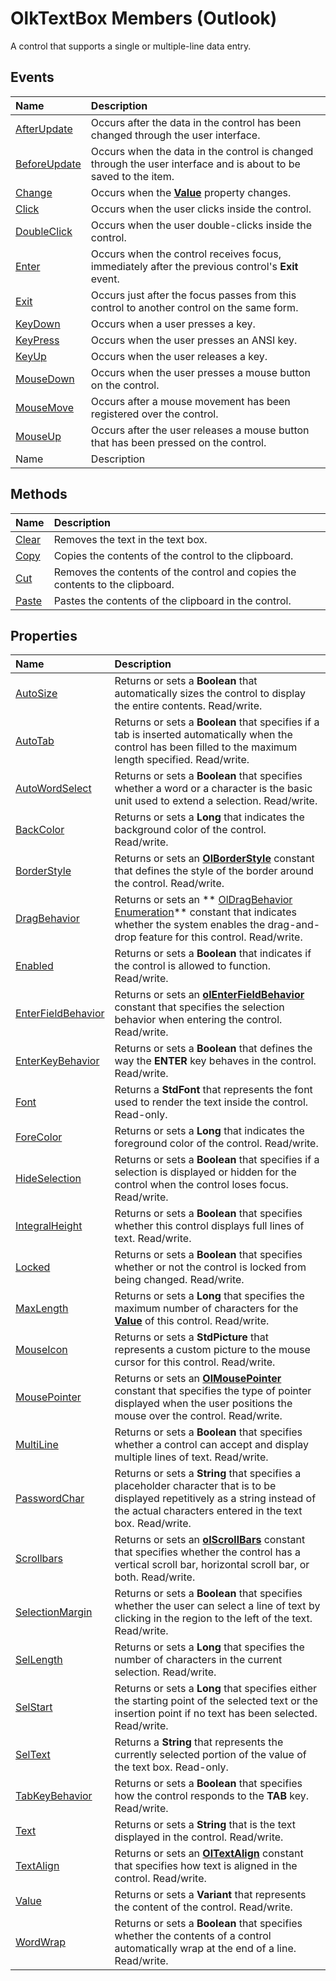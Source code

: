 
# OlkTextBox Members (Outlook)
A control that supports a single or multiple-line data entry.

## Events



|**Name**|**Description**|
|:-----|:-----|
| [AfterUpdate](f61b5a19-4f3d-9287-d681-d5ac7b8979a4.md)|Occurs after the data in the control has been changed through the user interface.|
| [BeforeUpdate](bf65f754-abcd-8a0a-53de-2c2ee76d27f8.md)|Occurs when the data in the control is changed through the user interface and is about to be saved to the item. |
| [Change](c97e90c1-f105-001d-d5ed-f632f6a42636.md)|Occurs when the  **[Value](6c0efe12-7b85-344e-a14c-3e628b0a3877.md)** property changes.|
| [Click](aee867d0-bc0f-5564-a1b3-25b224efb045.md)|Occurs when the user clicks inside the control.|
| [DoubleClick](1a1b1088-c8f1-8b62-e31f-4e5f79bb0a85.md)|Occurs when the user double-clicks inside the control.|
| [Enter](ddeab2d3-1dfa-3f49-4480-1234196afb4b.md)|Occurs when the control receives focus, immediately after the previous control's  **Exit** event.|
| [Exit](ea36905e-bd5a-2d6c-6ea6-0ad33d965741.md)|Occurs just after the focus passes from this control to another control on the same form.|
| [KeyDown](a6e5a293-41a4-9237-851b-1352eeee0f41.md)|Occurs when a user presses a key.|
| [KeyPress](3e022736-2d09-e5ee-4902-09b71d2c9bcc.md)|Occurs when the user presses an ANSI key.|
| [KeyUp](713fb517-9a64-6919-ec8c-e24b9dc066d1.md)|Occurs when the user releases a key.|
| [MouseDown](b2922eb8-7b24-14bb-9b7e-50b0013cc61d.md)|Occurs when the user presses a mouse button on the control.|
| [MouseMove](431bf2ee-6c9f-6dd9-5c9a-dde84acd87db.md)|Occurs after a mouse movement has been registered over the control.|
| [MouseUp](6dfa9337-2c66-f542-a78f-e9da849db6fb.md)|Occurs after the user releases a mouse button that has been pressed on the control.|
|Name|Description|

## Methods



|**Name**|**Description**|
|:-----|:-----|
| [Clear](22a53ab8-2707-2fbd-d419-ce47ca0d81e3.md)|Removes the text in the text box.|
| [Copy](54fb7146-80db-02bd-157d-e86daa7ee507.md)|Copies the contents of the control to the clipboard.|
| [Cut](2307b35a-982f-5f08-9c71-2477d215e218.md)|Removes the contents of the control and copies the contents to the clipboard.|
| [Paste](2f605536-0656-618e-3b27-cebb8de04188.md)|Pastes the contents of the clipboard in the control. |

## Properties



|**Name**|**Description**|
|:-----|:-----|
| [AutoSize](2445da74-24ff-8f22-a55a-b6f39a79129b.md)|Returns or sets a  **Boolean** that automatically sizes the control to display the entire contents. Read/write.|
| [AutoTab](9aacb807-1814-ae92-196d-e6a7ed8d1b82.md)|Returns or sets a  **Boolean** that specifies if a tab is inserted automatically when the control has been filled to the maximum length specified. Read/write.|
| [AutoWordSelect](6d4b4d9f-6d45-5b56-3c94-b7758a362d09.md)|Returns or sets a  **Boolean** that specifies whether a word or a character is the basic unit used to extend a selection. Read/write.|
| [BackColor](be9ec885-ca09-fec0-7f38-b49821522f55.md)|Returns or sets a  **Long** that indicates the background color of the control. Read/write.|
| [BorderStyle](5af10c08-04f2-4656-3a89-592580fd85a5.md)|Returns or sets an  **[OlBorderStyle](fd0a6be8-8d4b-be9f-639c-cd1ea5de9c97.md)** constant that defines the style of the border around the control. Read/write.|
| [DragBehavior](98d9eb39-1810-831d-d2be-3a560916796f.md)|Returns or sets an  ** [OlDragBehavior Enumeration](1e8c29d4-7800-663f-fb5f-aebc2a6b89fe.md)** constant that indicates whether the system enables the drag-and-drop feature for this control. Read/write.|
| [Enabled](4c1144f3-0fc6-d643-edf0-f54ad1345e0d.md)|Returns or sets a  **Boolean** that indicates if the control is allowed to function. Read/write.|
| [EnterFieldBehavior](ac3b1285-baa0-403b-eebd-6207ea0ef4fd.md)|Returns or sets an  **[olEnterFieldBehavior](4f9271f9-32db-08c7-f452-12e9793d1f9b.md)** constant that specifies the selection behavior when entering the control. Read/write.|
| [EnterKeyBehavior](f392f600-3b62-d202-da6d-a23919d2df1c.md)|Returns or sets a  **Boolean** that defines the way the **ENTER** key behaves in the control. Read/write.|
| [Font](7c392845-0ee4-6268-8f8e-7660cd66a341.md)|Returns a  **StdFont** that represents the font used to render the text inside the control. Read-only.|
| [ForeColor](82b7dc37-d18e-efa5-d6ed-0a939dfc7b3b.md)|Returns or sets a  **Long** that indicates the foreground color of the control. Read/write.|
| [HideSelection](88999d62-3dee-cfdc-85ae-e9c71f16dadf.md)|Returns or sets a  **Boolean** that specifies if a selection is displayed or hidden for the control when the control loses focus. Read/write.|
| [IntegralHeight](80868c46-30b6-be23-f188-4492e6146f4e.md)|Returns or sets a  **Boolean** that specifies whether this control displays full lines of text. Read/write.|
| [Locked](8eb61f92-5be4-387a-28d8-8585dfbe3cc9.md)|Returns or sets a  **Boolean** that specifies whether or not the control is locked from being changed. Read/write.|
| [MaxLength](7e7621e9-817a-ac05-a4de-e86656a021b1.md)|Returns or sets a  **Long** that specifies the maximum number of characters for the **[Value](6c0efe12-7b85-344e-a14c-3e628b0a3877.md)** of this control. Read/write.|
| [MouseIcon](83583a00-9b25-5426-4bed-cd31c205faf3.md)|Returns or sets a  **StdPicture** that represents a custom picture to the mouse cursor for this control. Read/write.|
| [MousePointer](18b86d00-abe3-6c54-c517-8904de295fcc.md)|Returns or sets an  **[OlMousePointer](527df8bb-000c-f108-0522-2d294858b251.md)** constant that specifies the type of pointer displayed when the user positions the mouse over the control. Read/write.|
| [MultiLine](5a9af630-baf1-7e8e-7dcb-038d7b0c3333.md)|Returns or sets a  **Boolean** that specifies whether a control can accept and display multiple lines of text. Read/write.|
| [PasswordChar](1632642a-2948-4cc0-b086-ae454ae9a7ed.md)|Returns or sets a  **String** that specifies a placeholder character that is to be displayed repetitively as a string instead of the actual characters entered in the text box. Read/write.|
| [Scrollbars](b726ee18-3542-f450-08cd-1a7f3329db05.md)|Returns or sets an  **[olScrollBars](22832728-5d27-ff6b-9ef2-ed6a8e1c9d5c.md)** constant that specifies whether the control has a vertical scroll bar, horizontal scroll bar, or both. Read/write.|
| [SelectionMargin](d1f5f16b-0a18-10e8-028a-f405dd1cb6c5.md)|Returns or sets a  **Boolean** that specifies whether the user can select a line of text by clicking in the region to the left of the text. Read/write.|
| [SelLength](89d040ba-b28f-20f1-e449-1c533370b711.md)|Returns or sets a  **Long** that specifies the number of characters in the current selection. Read/write.|
| [SelStart](cca8ffc2-4c68-72f5-7e09-6f8845d72e35.md)|Returns or sets a  **Long** that specifies either the starting point of the selected text or the insertion point if no text has been selected. Read/write.|
| [SelText](ba529e92-8a28-1c50-bf0a-0e67ae3645bc.md)|Returns a  **String** that represents the currently selected portion of the value of the text box. Read-only.|
| [TabKeyBehavior](7be39d87-1cbf-ff4b-7598-7cc1e86ce5e0.md)|Returns or sets a  **Boolean** that specifies how the control responds to the **TAB** key. Read/write.|
| [Text](1dc8c0ec-00d1-5066-f204-68f7e6b30a42.md)|Returns or sets a  **String** that is the text displayed in the control. Read/write.|
| [TextAlign](92ac10f9-6c49-cb60-9c4d-05daf9479613.md)|Returns or sets an  **[OlTextAlign](f79a8b30-37e0-c1e6-7414-f664dfeb0c86.md)** constant that specifies how text is aligned in the control. Read/write.|
| [Value](6c0efe12-7b85-344e-a14c-3e628b0a3877.md)|Returns or sets a  **Variant** that represents the content of the control. Read/write.|
| [WordWrap](36dd3db9-449d-97b7-de68-3f53dbe472ef.md)|Returns or sets a  **Boolean** that specifies whether the contents of a control automatically wrap at the end of a line. Read/write.|
